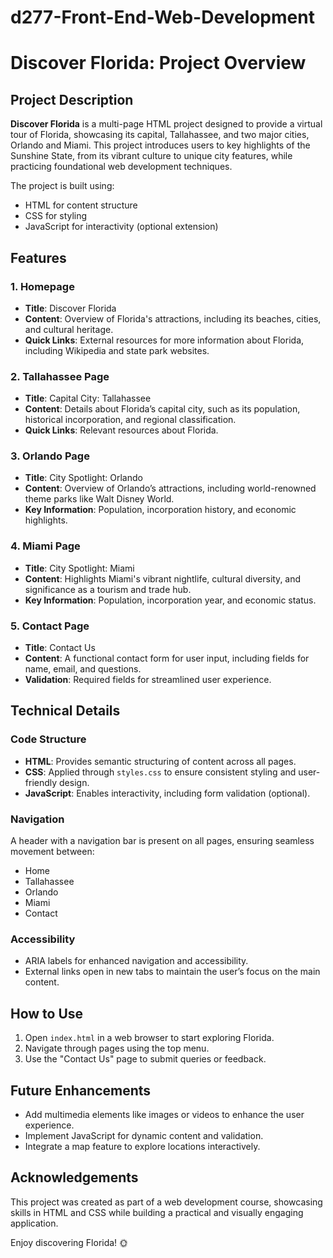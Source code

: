 # d277-Front-End-Web-Development

# Discover Florida: Project Overview

## Project Description
**Discover Florida** is a multi-page HTML project designed to provide a virtual tour of Florida, showcasing its capital, Tallahassee, and two major cities, Orlando and Miami. This project introduces users to key highlights of the Sunshine State, from its vibrant culture to unique city features, while practicing foundational web development techniques. 

The project is built using:
- HTML for content structure
- CSS for styling
- JavaScript for interactivity (optional extension)

## Features
### 1. **Homepage**
   - **Title**: Discover Florida
   - **Content**: Overview of Florida's attractions, including its beaches, cities, and cultural heritage.
   - **Quick Links**: External resources for more information about Florida, including Wikipedia and state park websites.

### 2. **Tallahassee Page**
   - **Title**: Capital City: Tallahassee
   - **Content**: Details about Florida’s capital city, such as its population, historical incorporation, and regional classification.
   - **Quick Links**: Relevant resources about Florida.

### 3. **Orlando Page**
   - **Title**: City Spotlight: Orlando
   - **Content**: Overview of Orlando’s attractions, including world-renowned theme parks like Walt Disney World.
   - **Key Information**: Population, incorporation history, and economic highlights.

### 4. **Miami Page**
   - **Title**: City Spotlight: Miami
   - **Content**: Highlights Miami's vibrant nightlife, cultural diversity, and significance as a tourism and trade hub.
   - **Key Information**: Population, incorporation year, and economic status.

### 5. **Contact Page**
   - **Title**: Contact Us
   - **Content**: A functional contact form for user input, including fields for name, email, and questions.
   - **Validation**: Required fields for streamlined user experience.

## Technical Details
### Code Structure
- **HTML**: Provides semantic structuring of content across all pages.
- **CSS**: Applied through `styles.css` to ensure consistent styling and user-friendly design.
- **JavaScript**: Enables interactivity, including form validation (optional).

### Navigation
A header with a navigation bar is present on all pages, ensuring seamless movement between:
- Home
- Tallahassee
- Orlando
- Miami
- Contact

### Accessibility
- ARIA labels for enhanced navigation and accessibility.
- External links open in new tabs to maintain the user’s focus on the main content.

## How to Use
1. Open `index.html` in a web browser to start exploring Florida.
2. Navigate through pages using the top menu.
3. Use the "Contact Us" page to submit queries or feedback.

## Future Enhancements
- Add multimedia elements like images or videos to enhance the user experience.
- Implement JavaScript for dynamic content and validation.
- Integrate a map feature to explore locations interactively.

## Acknowledgements
This project was created as part of a web development course, showcasing skills in HTML and CSS while building a practical and visually engaging application. 

Enjoy discovering Florida! 🌞
